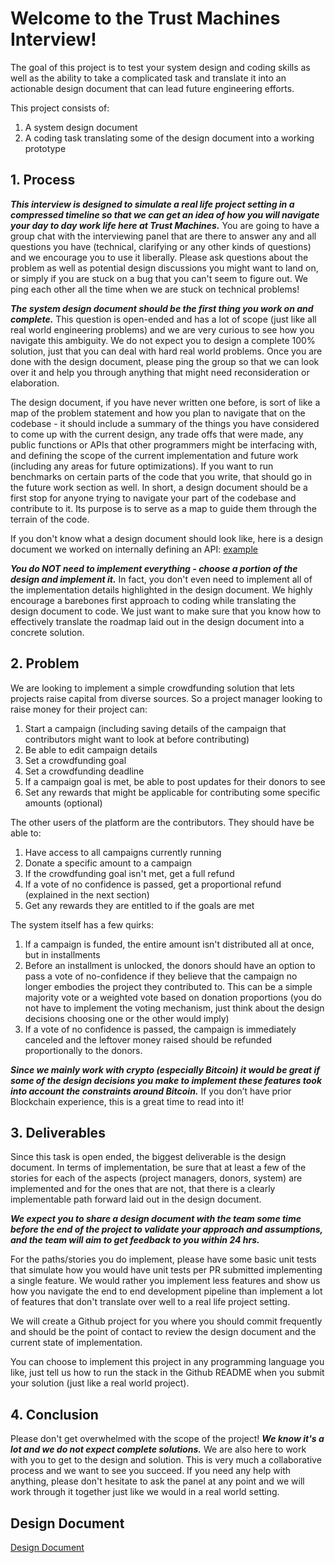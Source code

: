 # Welcome to the Trust Machines Interview!
The goal of this project is to test your system design and coding skills as well as the ability to take a complicated task and translate it into an actionable design document that can lead future engineering efforts.

This project consists of:
1. A system design document
2. A coding task translating some of the design document into a working prototype
## 1. Process

***This interview is designed to simulate a real life project setting in a compressed timeline so that we can get an idea of how you will navigate your day to day work life here at Trust Machines.*** You are going to have a group chat with the interviewing panel that are there to answer any and all questions you have (technical, clarifying or any other kinds of questions) and we encourage you to use it liberally. Please ask questions about the problem as well as potential design discussions you might want to land on, or simply if you are stuck on a bug that you can't seem to figure out. We ping each other all the time when we are stuck on technical problems!

***The system design document should be the first thing you work on and complete.*** This question is open-ended and has a lot of scope (just like all real world engineering problems) and we are very curious to see how you navigate this ambiguity. We do not expect you to design a complete 100% solution, just that you can deal with hard real world problems. Once you are done with the design document, please ping the group so that we can look over it and help you through anything that might need reconsideration or elaboration.

The design document, if you have never written one before, is sort of like a map of the problem statement and how you plan to navigate that on the codebase - it should include a summary of the things you have considered to come up with the current design, any trade offs that were made, any public functions or APIs that other programmers might be interfacing with, and defining the scope of the current implementation and future work (including any areas for future optimizations). If you want to run benchmarks on certain parts of the code that you write, that should go in the future work section as well. In short, a design document should be a first stop for anyone trying to navigate your part of the codebase and contribute to it. Its purpose is to serve as a map to guide them through the terrain of the code.

If you don't know what a design document should look like, here is a design document we worked on internally defining an API: [example](https://docs.google.com/document/d/1DyHleiy7R_Znki85tf307H8NCpt0_hv4oLyHIgkEM4U/edit?usp=sharing)

***You do NOT need to implement everything - choose a portion of the design and implement it.*** In fact, you don't even need to implement all of the implementation details highlighted in the design document. We highly encourage a barebones first approach to coding while translating the design document to code. We just want to make sure that you know how to effectively translate the roadmap laid out in the design document into a concrete solution.

## 2. Problem
We are looking to implement a simple crowdfunding solution that lets projects raise capital from diverse sources. So a project manager looking to raise money for their project can:

1. Start a campaign (including saving details of the campaign that contributors might want to look at before contributing)
2. Be able to edit campaign details
3. Set a crowdfunding goal
4. Set a crowdfunding deadline
5. If a campaign goal is met, be able to post updates for their donors to see
6. Set any rewards that might be applicable for contributing some specific amounts (optional)

The other users of the platform are the contributors. They should have be able to:

1. Have access to all campaigns currently running
2. Donate a specific amount to a campaign
3. If the crowdfunding goal isn't met, get a full refund
4. If a vote of no confidence is passed, get a proportional refund (explained in the next section)
5. Get any rewards they are entitled to if the goals are met

The system itself has a few quirks:

1. If a campaign is funded, the entire amount isn't distributed all at once, but in installments
2. Before an installment is unlocked, the donors should have an option to pass a vote of no-confidence if they believe that the campaign no longer embodies the project they contributed to. This can be a simple majority vote or a weighted vote based on donation proportions (you do not have to implement the voting mechanism, just think about the design decisions choosing one or the other would imply)
3. If a vote of no confidence is passed, the campaign is immediately canceled and the leftover money raised should be refunded proportionally to the donors.

***Since we mainly work with crypto (especially Bitcoin) it would be great if some of the design decisions you make to implement these features took into account the constraints around Bitcoin.*** If you don’t have prior Blockchain experience, this is a great time to read into it!

## 3. Deliverables
Since this task is open ended, the biggest deliverable is the design document. In terms of implementation, be sure that at least a few of the stories for each of the aspects (project managers, donors, system) are implemented and for the ones that are not, that there is a clearly implementable path forward laid out in the design document.

***We expect you to share a design document with the team some time before the end of the project to validate your approach and assumptions, and the team will aim to get feedback to you within 24 hrs.***

For the paths/stories you do implement, please have some basic unit tests that simulate how you would have unit tests per PR submitted implementing a single feature. We would rather you implement less features and show us how you navigate the end to end development pipeline than implement a lot of features that don't translate over well to a real life project setting.

We will create a Github project for you where you should commit frequently and should be the point of contact to review the design document and the current state of implementation.

You can choose to implement this project in any programming language you like, just tell us how to run the stack in the Github README when you submit your solution (just like a real world project).

## 4. Conclusion
Please don't get overwhelmed with the scope of the project! ***We know it's a lot and we do not expect complete solutions.*** We are also here to work with you to get to the design and solution. This is very much a collaborative process and we want to see you succeed. If you need any help with anything, please don't hesitate to ask the panel at any point and we will work through it together just like we would in a real world setting.

## Design Document
[Design Document](https://docs.google.com/document/d/1gg4zSSxYwZvlx9n4QVlVM8av5Ls-kIG42ErT3QcRp2U/edit#heading=h.6sshhvl1deof)

